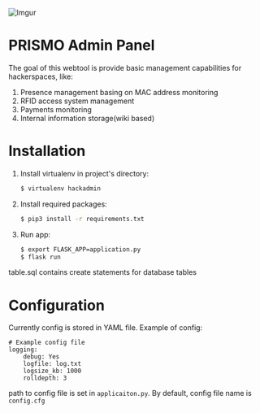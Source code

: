 ![Imgur](https://i.imgur.com/V2k2seh.png)

PRISMO Admin Panel
===================

The goal of this webtool is provide basic management capabilities for hackerspaces, like:

1. Presence management basing on MAC address monitoring
2. RFID access system management
3. Payments monitoring
4. Internal information storage(wiki based)

Installation
============
1. Install virtualenv in project's directory:
	```sh
    $ virtualenv hackadmin
   ```
2. Install required packages:
	```sh
    $ pip3 install -r requirements.txt
   ```
3. Run app:
	```sh
    $ export FLASK_APP=application.py 
    $ flask run
   ```
table.sql contains create statements for database tables

Configuration
=============

Currently config is stored in YAML file. Example of config:

```
# Example config file
logging:
    debug: Yes
    logfile: log.txt
    logsize_kb: 1000
    rolldepth: 3
```

path to config file is set in `applicaiton.py`. By default, config file name is `config.cfg`

